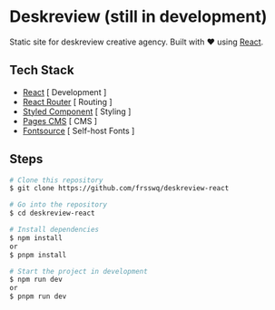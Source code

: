 # Deskreview (still in development)

Static site for deskreview creative agency. Built with ❤️ using [React](https://react.dev/).

## Tech Stack

- [React](https://react.dev/) [ Development ]
- [React Router](https://reactrouter.com/) [ Routing ]
- [Styled Component](https://styled-components.com/) [ Styling ]
- [Pages CMS](https://pagescms.org/) [ CMS ]
- [Fontsource](https://fontsource.org/) [ Self-host Fonts ]

## Steps

```bash
# Clone this repository
$ git clone https://github.com/frsswq/deskreview-react
```

```bash
# Go into the repository
$ cd deskreview-react
```

```bash
# Install dependencies
$ npm install
or
$ pnpm install
```

```bash
# Start the project in development
$ npm run dev
or
$ pnpm run dev
```
